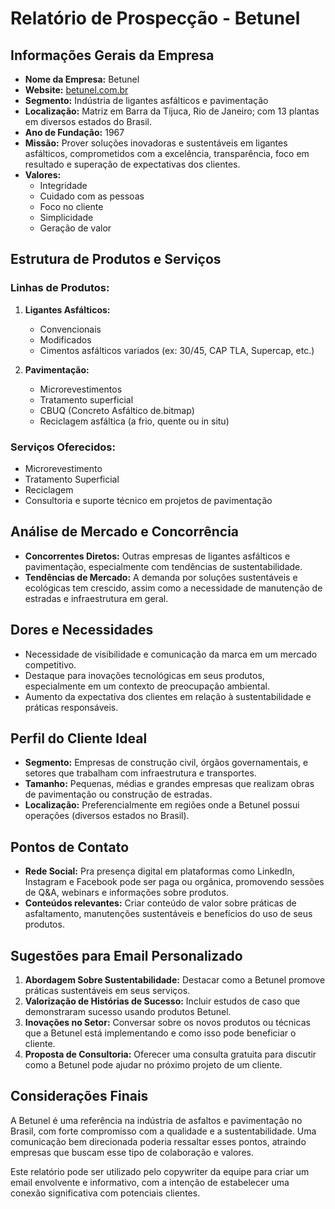 # Relatório de Prospecção - Betunel

## Informações Gerais da Empresa
- **Nome da Empresa:** Betunel
- **Website:** [betunel.com.br](https://betunel.com.br)
- **Segmento:** Indústria de ligantes asfálticos e pavimentação
- **Localização:** Matriz em Barra da Tijuca, Rio de Janeiro; com 13 plantas em diversos estados do Brasil.
- **Ano de Fundação:** 1967
- **Missão:** Prover soluções inovadoras e sustentáveis em ligantes asfálticos, comprometidos com a excelência, transparência, foco em resultado e superação de expectativas dos clientes.
- **Valores:**
  - Integridade
  - Cuidado com as pessoas
  - Foco no cliente
  - Simplicidade
  - Geração de valor

## Estrutura de Produtos e Serviços
### Linhas de Produtos:
1. **Ligantes Asfálticos:**
   - Convencionais
   - Modificados
   - Cimentos asfálticos variados (ex: 30/45, CAP TLA, Supercap, etc.)

2. **Pavimentação:**
   - Microrevestimentos
   - Tratamento superficial
   - CBUQ (Concreto Asfáltico de.bitmap)
   - Reciclagem asfáltica (a frio, quente ou in situ)

### Serviços Oferecidos:
- Microrevestimento
- Tratamento Superficial
- Reciclagem
- Consultoria e suporte técnico em projetos de pavimentação

## Análise de Mercado e Concorrência
- **Concorrentes Diretos:** Outras empresas de ligantes asfálticos e pavimentação, especialmente com tendências de sustentabilidade.
- **Tendências de Mercado:** A demanda por soluções sustentáveis e ecológicas tem crescido, assim como a necessidade de manutenção de estradas e infraestrutura em geral.

## Dores e Necessidades
- Necessidade de visibilidade e comunicação da marca em um mercado competitivo.
- Destaque para inovações tecnológicas em seus produtos, especialmente em um contexto de preocupação ambiental.
- Aumento da expectativa dos clientes em relação à sustentabilidade e práticas responsáveis.

## Perfil do Cliente Ideal
- **Segmento:** Empresas de construção civil, órgãos governamentais, e setores que trabalham com infraestrutura e transportes.
- **Tamanho:** Pequenas, médias e grandes empresas que realizam obras de pavimentação ou construção de estradas.
- **Localização:** Preferencialmente em regiões onde a Betunel possui operações (diversos estados no Brasil).

## Pontos de Contato
- **Rede Social:** Pra presença digital em plataformas como LinkedIn, Instagram e Facebook pode ser paga ou orgânica, promovendo sessões de Q&A, webinars e informações sobre produtos.
- **Conteúdos relevantes:** Criar conteúdo de valor sobre práticas de asfaltamento, manutenções sustentáveis e benefícios do uso de seus produtos.

## Sugestões para Email Personalizado
1. **Abordagem Sobre Sustentabilidade:** Destacar como a Betunel promove práticas sustentáveis em seus serviços.
2. **Valorização de Histórias de Sucesso:** Incluir estudos de caso que demonstraram sucesso usando produtos Betunel.
3. **Inovações no Setor:** Conversar sobre os novos produtos ou técnicas que a Betunel está implementando e como isso pode beneficiar o cliente.
4. **Proposta de Consultoria:** Oferecer uma consulta gratuita para discutir como a Betunel pode ajudar no próximo projeto de um cliente.

## Considerações Finais
A Betunel é uma referência na indústria de asfaltos e pavimentação no Brasil, com forte compromisso com a qualidade e a sustentabilidade. Uma comunicação bem direcionada poderia ressaltar esses pontos, atraindo empresas que buscam esse tipo de colaboração e valores.

Este relatório pode ser utilizado pelo copywriter da equipe para criar um email envolvente e informativo, com a intenção de estabelecer uma conexão significativa com potenciais clientes.